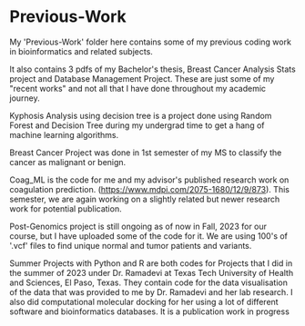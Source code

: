 # Previous-Work

My 'Previous-Work' folder here contains some of my previous coding work in bioinformatics and related subjects.

It also contains 3 pdfs of my Bachelor's thesis, Breast Cancer Analysis Stats project and Database Management Project. 
These are just some of my "recent works" and not all that I have done throughout my academic journey.

Kyphosis Analysis using decision tree is a project done using Random Forest and Decision Tree during my undergrad time to get a hang of machine learning algorithms.

Breast Cancer Project was done in 1st semester of my MS to classify the cancer as malignant or benign.

Coag_ML is the code for me and my advisor's published research work on coagulation prediction. (https://www.mdpi.com/2075-1680/12/9/873). This semester, we are again working on a slightly related but newer research work for potential publication. 

Post-Genomics project is still ongoing as of now in Fall, 2023 for our course, but I have uploaded some of the code for it. We are using 100's of '.vcf' files to find unique normal and tumor patients and variants. 

Summer Projects with Python and R are both codes for Projects that I did in the summer of 2023 under Dr. Ramadevi at Texas Tech University of Health and Sciences, El Paso, Texas. They contain code for the data visualisation of the data that was provided to me by Dr. Ramadevi and her lab research. I also did computational molecular docking for her using a lot of different software and bioinformatics databases. It is a publication work in progress



